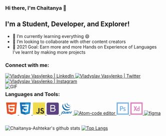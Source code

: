 ### Hi there, I'm Chaitanya 👋

## I'm a Student, Developer, and Explorer!

- 🌱 I’m currently learning everything 😄
- 👯 I’m looking to collaborate with other content creators
- 🥅 2021 Goal: Earn more and more Hands on Experience of Languages I've learnt by making more projects

### Connect with me:

<a href="https://www.linkedin.com/in/chaitanya-ashtekar-bb6974203/" target="_blank">
  <img alt="Vladyslav Vasylenko | LinkedIn" height="30" width="30" src="https://www.svgrepo.com/show/157006/linkedin.svg" />
</a>

<a href="https://twitter.com/Chaitanya2032" target="_blank">
  <img alt="Vladyslav Vasylenko | Twitter" height="30" width="30" src="https://www.svgrepo.com/show/183608/twitter.svg" />
</a>

<a href="https://www.instagram.com/chaitanya.s.ashtekar/" target="_blank">
  <img alt="Vladyslav Vasylenko | Instagram" height="30" width="30" src="https://www.svgrepo.com/show/111199/instagram.svg" />
</a>

<br />

<img align="right" width="550px" alt="GIF" src="https://www.vkreate.in/storage/services_image/2019-10-02-17-55-54-5d94e4aa809b3-web-development.gif" />

### Languages and Tools:

<a href="https://www.w3.org/html" target="_blank">
  <img src="https://github.com/devicons/devicon/blob/master/icons/html5/html5-original.svg" width="40" height="40"/
</a>
<a href="https://www.w3schools.com/css" target="_blank">
  <img src="https://github.com/devicons/devicon/blob/master/icons/css3/css3-original.svg" alt="css3" width="40" height="40"/>
</a>
<a href="https://developer.mozilla.org/en-US/docs/Web/JavaScript" target="_blank">
  <img src="https://github.com/devicons/devicon/blob/master/icons/javascript/javascript-original.svg" alt="javascript" width="40" height="40"/>
</a>
<a href="https://getbootstrap.com" target="_blank">
  <img src="https://github.com/devicons/devicon/blob/master/icons/bootstrap/bootstrap-plain.svg" alt="bootstrap" width="40" height="40"/>
</a>
<a href="https://jquery.com" target="_blank">
  <img src="https://github.com/devicons/devicon/blob/master/icons/jquery/jquery-plain-wordmark.svg" alt="jquery" width="40" height="40"/>
</a>
<a href="https://atom.io/" target="_blank">
 <img src="https://upload.wikimedia.org/wikipedia/commons/e/e2/Atom_1.0_icon.png" alt="Atom-code editor" width="40" height="40"/>
</a>
<a href="https://www.photoshop.com/en" target="_blank">
 <img src="https://github.com/devicons/devicon/blob/master/icons/photoshop/photoshop-line.svg" alt="photoshop" width="40" height="40"/>
</a>
<a href="https://www.adobe.com/products/xd.html" target="_blank">
  <img src="https://github.com/devicons/devicon/blob/master/icons/xd/xd-line.svg" alt="adobe xd" width="40" height="40"/>
</a>
<a href="https://www.figma.com" target="_blank">
  <img src="https://www.vectorlogo.zone/logos/figma/figma-icon.svg" alt="figma" width="40" height="40"/>
</a>


<br />
<br />



[twitter]: https://twitter.com/Chaitanya2032
[instagram]: https://www.instagram.com/chaitanya.s.ashtekar/
[linkedin]: https://www.linkedin.com/in/chaitanya-ashtekar-bb6974203/


![Chaitanya-Ashtekar's github stats](https://github-readme-stats.vercel.app/api?username=chaitanya-ashtekar&show_icons=true&hide_border=true&theme=midnight-purple&bg_color=0d1117)
[![Top Langs](https://github-readme-stats.vercel.app/api/top-langs/?username=chaitanya-ashtekar&layout=compact&hide_border=true&theme=midnight-purple&bg_color=0d1117)](https://github.com/chaitanya-ashtekar/github-readme-stats)

